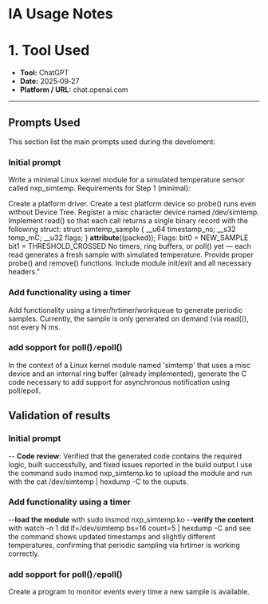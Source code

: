 # IA Usage Notes 

# 1. Tool Used
- **Tool:** ChatGPT
- **Date:** 2025‑09‑27
- **Platform / URL:** chat.openai.com

---

## Prompts Used
This section list the main prompts used during the develoment:

### Initial prompt 
Write a minimal Linux kernel module for a simulated temperature sensor called nxp_simtemp.
Requirements for Step 1 (minimal):

Create a platform driver.
Create a test platform device so probe() runs even without Device Tree.
Register a misc character device named /dev/simtemp.
Implement read() so that each call returns a single binary record with the following struct:
struct simtemp_sample {
    __u64 timestamp_ns;
    __s32 temp_mC;
    __u32 flags;
} __attribute__((packed));
Flags:
    bit0 = NEW_SAMPLE
    bit1 = THRESHOLD_CROSSED
No timers, ring buffers, or poll() yet — each read generates a fresh sample with simulated temperature.
Provide proper probe() and remove() functions.
Include module init/exit and all necessary headers."

### Add functionality using a timer
Add functionality using a timer/hrtimer/workqueue to generate periodic samples. Currently, the sample is only generated on demand (via read()), not every N ms.

### add sopport for poll()`/`epoll()
In the context of a Linux kernel module named 'simtemp' that uses a misc device and an internal ring buffer (already implemented), generate the C code necessary to add support for asynchronous notification using poll/epoll.

## Validation of results 

### Initial prompt 
-- **Code review**: Verified that the generated code contains the required logic, built successfully, and fixed issues reported in the build output.I use the command  sudo insmod nxp_simtemp.ko to upload the module and run with the cat /dev/simtemp | hexdump -C to the ouputs.

### Add functionality using a timer
--**load the module**  with sudo insmod nxp_simtemp.ko
--**verify the content** with  watch -n 1  dd if=/dev/simtemp bs=16 count=5 | hexdump -C and see the command shows updated timestamps and slightly different temperatures, confirming that periodic sampling via hrtimer is working correctly.

### add sopport for poll()`/`epoll()
Create a program to monitor events every time a new sample is available.
